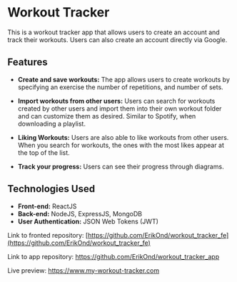 # Workout Tracker

This is a workout tracker app that allows users to create an account and track their workouts. Users can also create an account directly via Google.

## Features

- **Create and save workouts:** The app allows users to create workouts by specifying an exercise the number of repetitions, and number of sets.

- **Import workouts from other users:** Users can search for workouts created by other users and import them into their own workout folder and can customize them as desired. Similar to Spotify, when downloading a playlist.

- **Liking Workouts:** Users are also able to like workouts from other users. When you search for workouts, the ones with the most likes appear at the top of the list.

- **Track your progress:** Users can see their progress through diagrams.

## Technologies Used

- **Front-end:** ReactJS
- **Back-end:** NodeJS, ExpressJS, MongoDB
- **User Authentication:** JSON Web Tokens (JWT)

Link to fronted repository: [https://github.com/ErikOnd/workout_tracker_fe](https://github.com/ErikOnd/workout_tracker_fe)

Link to app repository: https://github.com/ErikOnd/workout_tracker_app

Live preview: https://www.my-workout-tracker.com
